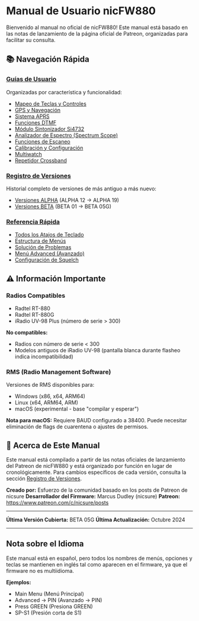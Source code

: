 # Manual de Usuario nicFW880

Bienvenido al manual no oficial de nicFW880! Este manual está basado en las notas de lanzamiento de la página oficial de Patreon, organizadas para facilitar su consulta.

## 📚 Navegación Rápida

### [Guías de Usuario](guides/)
Organizadas por característica y funcionalidad:
- [Mapeo de Teclas y Controles](guides/key-mappings.md)
- [GPS y Navegación](guides/gps.md)
- [Sistema APRS](guides/aprs.md)
- [Funciones DTMF](guides/dtmf.md)
- [Módulo Sintonizador Si4732](guides/si4732-tuner.md)
- [Analizador de Espectro (Spectrum Scope)](guides/spectrum-scope.md)
- [Funciones de Escaneo](guides/scanning.md)
- [Calibración y Configuración](guides/calibration.md)
- [Multiwatch](guides/multiwatch.md)
- [Repetidor Crossband](guides/crossband-repeater.md)

### [Registro de Versiones](changelog/)
Historial completo de versiones de más antiguo a más nuevo:
- [Versiones ALPHA](changelog/alpha-releases.md) (ALPHA 12 → ALPHA 19)
- [Versiones BETA](changelog/beta-releases.md) (BETA 01 → BETA 05G)

### [Referencia Rápida](reference/)
- [Todos los Atajos de Teclado](reference/key-shortcuts.md)
- [Estructura de Menús](reference/menu-structure.md)
- [Solución de Problemas](reference/troubleshooting.md)
- [Menú Advanced (Avanzado)](reference/advanced-menu.md)
- [Configuración de Squelch](reference/squelch-settings.md)

## ⚠️ Información Importante

### Radios Compatibles
- Radtel RT-880
- Radtel RT-880G
- iRadio UV-98 Plus (número de serie > 300)

**No compatibles:**
- Radios con número de serie < 300
- Modelos antiguos de iRadio UV-98 (pantalla blanca durante flasheo indica incompatibilidad)

### RMS (Radio Management Software)
Versiones de RMS disponibles para:
- Windows (x86, x64, ARM64)
- Linux (x64, ARM64, ARM)
- macOS (experimental - base "compilar y esperar")

**Nota para macOS:** Requiere BAUD configurado a 38400. Puede necesitar eliminación de flags de cuarentena o ajustes de permisos.

## 📖 Acerca de Este Manual

Este manual está compilado a partir de las notas oficiales de lanzamiento del Patreon de nicFW880 y está organizado por función en lugar de cronológicamente. Para cambios específicos de cada versión, consulta la sección [Registro de Versiones](changelog/).

**Creado por:** Esfuerzo de la comunidad basado en los posts de Patreon de nicsure
**Desarrollador del Firmware:** Marcus Dudley (nicsure)
**Patreon:** https://www.patreon.com/c/nicsure/posts

---

**Última Versión Cubierta:** BETA 05G
**Última Actualización:** Octubre 2024

---

## Nota sobre el Idioma

Este manual está en español, pero todos los nombres de menús, opciones y teclas se mantienen en inglés tal como aparecen en el firmware, ya que el firmware no es multiidioma.

**Ejemplos:**
- Main Menu (Menú Principal)
- Advanced → PIN (Avanzado → PIN)
- Press GREEN (Presiona GREEN)
- SP-S1 (Presión corta de S1)
